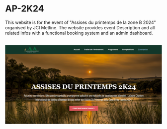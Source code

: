 # AP-2K24
This website is for the event of "Assises du printemps de la zone B 2024" organised by JCI Metline. The website provides event Description and all related infos with a functional booking system and an admin dashboard. 

<br>

<img align="center" src="https://raw.githubusercontent.com/TalelCS/AP-2K24/main/Capture.PNG" />

